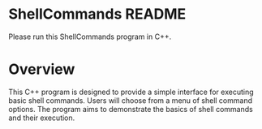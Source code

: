 # ShellCommands README

Please run this ShellCommands program in C++. 

# Overview

This C++ program is designed to provide a simple interface for executing basic shell commands. Users will choose from a menu of shell command options. The program aims to demonstrate the basics of shell commands and their execution.

